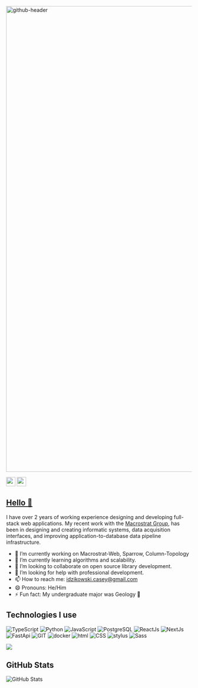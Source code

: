 <img width="1262" alt="github-header" src="https://user-images.githubusercontent.com/65414051/143598348-2dcfde16-a10f-4d90-936a-3dbe08d06939.png">
<p><a href="https://www.linkedin.com/in/casey-idzikowski-742858108/"><img src="https://img.shields.io/badge/linkedin-%230077B5.svg?&style=for-the-badge&logo=linkedin&logoColor=white" height=25></a> <a href="https://www.instagram.com/casey_idz/"><img src="https://img.shields.io/badge/instagram-%23E4405F.svg?&style=for-the-badge&logo=instagram&logoColor=white" height=25></a></a></p>

## [Hello 👋](https://idzikowski-casey.github.io/personal-site/#home)

I have over 2 years of working experience designing and developing full-stack web applications. My recent work with the [Macrostrat Group](https://macrostrat.org/), has been in designing and creating informatic systems, data acquisition interfaces, and improving application-to-database data pipeline infrastructure. 

- 🔭 I’m currently working on Macrostrat-Web, Sparrow, Column-Topology
- 🌱 I’m currently learning algorithms and scalability.
- 👯 I’m looking to collaborate on open source library development.
- 🤔 I’m looking for help with professional development.
- 📫 How to reach me: idzikowski.casey@gmail.com
- 😄 Pronouns: He/Him
- ⚡ Fun fact: My undergraduate major was Geology 🌋

<h2>Technologies I use</h2>
<p>
  <img src="https://img.shields.io/badge/typescript-%23007ACC.svg?style=for-the-badge&logo=typescript&logoColor=white" alt="TypeScript"/>
  <img src="https://img.shields.io/badge/python-3670A0?style=for-the-badge&logo=python&logoColor=ffdd54" alt="Python"/>
  <img src="https://img.shields.io/badge/javascript-%23323330.svg?style=for-the-badge&logo=javascript&logoColor=%23F7DF1E" alt="JavaScript"/>
  <img src="https://img.shields.io/badge/postgres-%23316192.svg?style=for-the-badge&logo=postgresql&logoColor=white" alt="PostgreSQL"/>
  <img src="https://img.shields.io/badge/react-%2320232a.svg?style=for-the-badge&logo=react&logoColor=%2361DAFB" alt="ReactJs"/>
  <img src="https://img.shields.io/badge/Next-black?style=for-the-badge&logo=next.js&logoColor=white" alt="NextJs"/>
  <img src="https://img.shields.io/badge/FastAPI-005571?style=for-the-badge&logo=fastapi" alt="FastApi"/>
  <img src="https://img.shields.io/badge/git-%23F05033.svg?style=for-the-badge&logo=git&logoColor=white" alt="GIT"/>
  <img src="https://img.shields.io/badge/docker-%230db7ed.svg?style=for-the-badge&logo=docker&logoColor=white" alt="docker"/>
  <img src="https://img.shields.io/badge/html5-%23E34F26.svg?style=for-the-badge&logo=html5&logoColor=white" alt="html"/>
  <img src="https://img.shields.io/badge/css3-%231572B6.svg?style=for-the-badge&logo=css3&logoColor=white" alt="CSS"/>
  <img src="https://img.shields.io/badge/stylus-%23ff6347.svg?style=for-the-badge&logo=stylus&logoColor=white" alt="stylus"/>
  <img src="https://img.shields.io/badge/SASS-hotpink.svg?style=for-the-badge&logo=SASS&logoColor=white" alt="Sass"/>
</p>
<img src = "https://github-readme-stats.vercel.app/api/top-langs/?username=Idzikowski-Casey&layout=compact">

<h2>GitHub Stats</h2>
<p><img src="https://github-readme-stats.vercel.app/api?username=Idzikowski-Casey&amp;show_icons=true" alt="GitHub Stats"></p>

